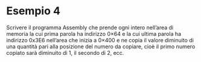 # Esempio 4
Scrivere il programma Assembly che prende ogni intero nell’area di memoria la cui prima parola ha indirizzo 0×64 e la cui ultima parola ha indirizzo 0x3E6 nell’area che inizia a 0×400 e ne copia il valore diminuito di una quantità pari alla posizione del numero da copiare, cioè il primo numero copiato sarà diminuito di 1, il secondo di 2, ecc.
